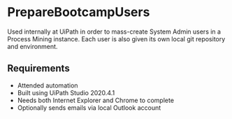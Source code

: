 # PrepareBootcampUsers

Used internally at UiPath in order to mass-create System Admin users in a Process Mining instance. Each user is also given its own local git repository and environment. 

## Requirements
* Attended automation
* Built using UiPath Studio 2020.4.1
* Needs both Internet Explorer and Chrome to complete
* Optionally sends emails via local Outlook account

